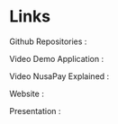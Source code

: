 # Links

Github Repositories :&#x20;

Video Demo Application :&#x20;

Video NusaPay Explained :

Website :&#x20;

Presentation :&#x20;
